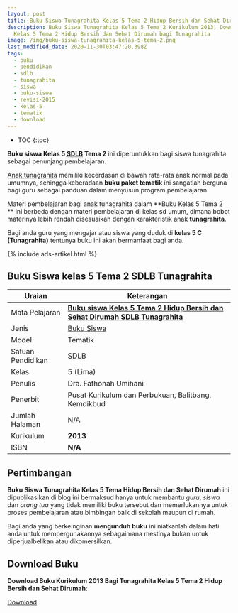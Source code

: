 ```yaml
---
layout: post
title: Buku Siswa Tunagrahita Kelas 5 Tema 2 Hidup Bersih dan Sehat Dirumah
description: Buku Siswa Tunagrahita Kelas 5 Tema 2 Kurikulum 2013, Download buku
  Kelas 5 Tema 2 Hidup Bersih dan Sehat Dirumah bagi Tunagrahita
image: /img/buku-siswa-tunagrahita-kelas-5-tema-2.png
last_modified_date: 2020-11-30T03:47:20.398Z
tags:
  - buku
  - pendidikan
  - sdlb
  - tunagrahita
  - siswa
  - buku-siswa
  - revisi-2015
  - kelas-5
  - tematik
  - download
---
```


* TOC
{:toc}

**Buku siswa Kelas 5 <abbr title="Sekolah Dasar Luar Biasa">SDLB</abbr> Tema 2** ini diperuntukkan bagi siswa tunagrahita sebagai penunjang pembelajaran.

[Anak tunagrahita](/teori/tunagrahita) memiliki kecerdasan di bawah rata-rata anak normal pada umumnya, sehingga keberadaan **buku paket tematik** ini sangatlah berguna bagi guru sebagai panduan dalam menyusun program pembelajaran.

Materi pembelajaran bagi anak tunagrahita dalam **Buku Kelas 5 Tema 2 ** ini berbeda dengan materi pembelajaran di kelas sd umum, dimana bobot materinya lebih rendah disesuaikan dengan karakteristik anak **tunagrahita**.

Bagi anda guru yang mengajar atau siswa yang duduk di **kelas 5 C (Tunagrahita)** tentunya buku ini akan bermanfaat bagi anda.

{% include ads-artikel.html %}

## Buku Siswa kelas 5 Tema 2 SDLB Tunagrahita  

|Uraian|Keterangan|
| --- | --- |
|Mata Pelajaran|<a href="/bse/buku-siswa-tunagrahita-kelas-5-tema-2" title="Buku siswa Kelas 5 Tema 2 Hidup Bersih dan Sehat Dirumah SDLB Tunagrahita"><strong>Buku siswa Kelas 5 Tema 2 Hidup Bersih dan Sehat Dirumah SDLB Tunagrahita</strong></a>|
|Jenis|<a href="/bse" title="Buku Siswa" target="_blank">Buku Siswa</a>|
|Model|Tematik|
|Satuan Pendidikan|SDLB|
|Kelas|5 (Lima)|
|Penulis|Dra. Fathonah Umihani|
|Penerbit|Pusat Kurikulum dan Perbukuan, Balitbang, Kemdikbud|
|Jumlah Halaman|N/A|
|Kurikulum|<strong>2013</strong>|
|ISBN|<strong>N/A</strong>|

## Pertimbangan
**Buku Siswa Tunagrahita Kelas 5 Tema Hidup Bersih dan Sehat Dirumah** ini dipublikasikan di blog ini bermaksud hanya untuk membantu _guru_, _siswa_ dan _orang tua_ yang tidak memiliki buku tersebut dan memerlukannya untuk proses pembelajaran atau bimbingan baik di sekolah maupun di rumah.

Bagi anda yang berkeinginan <b>mengunduh buku</b> ini niatkanlah dalam hati anda untuk mempergunakannya sebagaimana mestinya bukan untuk diperjualbelikan atau dikomersilkan.
  
## Download Buku
**Download Buku Kurikulum 2013 Bagi Tunagrahita Kelas 5 Tema 2 Hidup Bersih dan Sehat Dirumah**:
<p class="center"><a class="button download" href="https://docs.google.com/uc?export=download&id=1KwCKKbawK8LPNJyzEOBmLKDGSofTynbO" rel="nofollow" target="_blank" title="Download Buku Siswa Tunagrahita Kelas 5 Tema Hidup Bersih dan Sehat Dirumah">Download</a></p>
